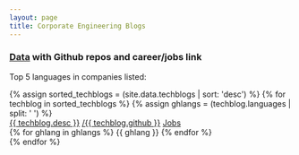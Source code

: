 ```yaml
---
layout: page
title: Corporate Engineering Blogs
---
```


### [Data](https://github.com/griffio/griffio.github.io/blob/master/_data/techblogs.csv) with Github repos and career/jobs link 

<section id="top-five-languages">

<p><span>Top 5 languages in companies listed:</span></p>

</section>

<section class="techblogs-flex-layout">
<div class="flex-container">
{% assign sorted_techblogs = (site.data.techblogs | sort: 'desc') %}
{% for techblog in sorted_techblogs %}
{% assign ghlangs = (techblog.languages | split: ' ') %}
<div class="DataSpec" {% unless techblog.active == "true" %}style="text-decoration: line-through"{% endunless %}><a class="DataSpec-blog" href="{{ techblog.url }}">{{ techblog.desc }}</a>
<a class="DataSpec-repo" href="https://github.com/{{ techblog.github }}"><span class="octicon-mark-github small-octicon"></span>/{{ techblog.github }}</a>
<a class="DataSpec-jobs" href="{{ techblog.jobs }}">Jobs</a> 
</div>
<div class="DataSpec"><span class="DataSpec-languages">
{% for ghlang in ghlangs %}
<span>{{ ghlang }}</span>
{% endfor %}
</span>
</div>
{% endfor %}
</div>
</section>

<script type="text/javascript" src="/javascripts/languageFrequency.js"></script>
